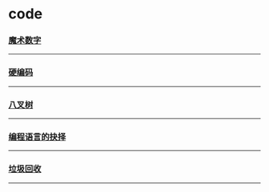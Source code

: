 code
====

### [魔术数字](magicNumber)

---

### [硬编码](hardCode)

---

### [八叉树](octree)

---

### [编程语言的抉择](language-select)

---

### [垃圾回收](garbage-collection)

---
